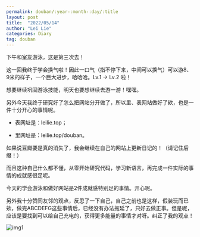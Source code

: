 ```yaml
---
permalink: douban/:year-:month-:day/:title
layout: post
title:  "2022/05/14"
author: "Lei Lie"
categories: Diary
tag: douban
---
```


下午和室友游泳，这是第三次去！

这一回我终于学会换气啦！因此一口气（指不停下来，中间可以换气）可以游8、9米的样子，一个巨大进步，哈哈哈。Lv.1 -> Lv.2 啦！

想要继续巩固游泳技能，明天也要想继续去游一游！嘿嘿。

另外今天我终于研究好了怎么把网站分开做了，所以里、表网站做好了欸，也是一件十分开心的事情呢。

- 表网址是：leilie.top；

- 里网址是：leilie.top/douban。

如果说豆瓣要是真的消失了，我会继续在自己的网站上更新日记的！（请记住后缀！）

而且这种自己什么都不懂，从零开始研究代码，学习新语言，再完成一件实际的事情的成就感很足呢。

今天的学会游泳和做好网站是2件成就感特别足的事情。开心呢。

另外我十分赞同友邻的观点，反思了一下自己，自己之前也是这样，假装玩而已欸，做完ABCDEFG这些事情后，已经没有办法拖延了，只好去做正事。但是呢，应该是要找到可以给自己充电的，获得更多能量的事情才对呀。纠正了我的观点！

![img1]({{site.page}}/images/img-2022-05-14/img1.jpg)

